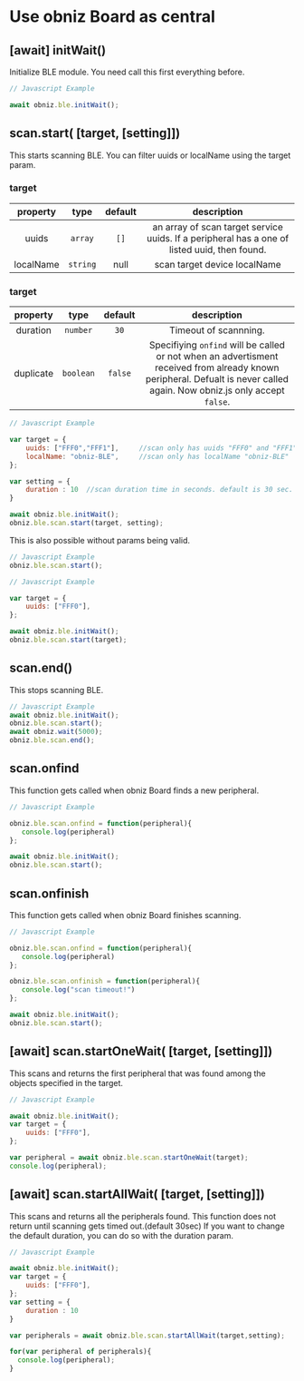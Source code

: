 # Use obniz Board as central


## \[await] initWait()

Initialize BLE module. You need call this first everything before.

```Javascript
// Javascript Example

await obniz.ble.initWait(); 

```

## scan.start( \[target, \[setting]])

This starts scanning BLE.
You can filter uuids or localName using the target param.

### target

| property | type | default | description |
|:--:|:--:|:--:|:--:|
| uuids | `array` | `[]` | an array of scan target service uuids. If a peripheral has a one of listed uuid, then found.
| localName | `string` | null | scan target device localName

### target

| property | type | default | description |
|:--:|:--:|:--:|:--:|
| duration | `number` | `30` | Timeout of scannning.
| duplicate | `boolean` | `false` | Specifiying `onfind` will be called or not when an advertisment received from already known peripheral. Defualt is never called again. Now obniz.js only accept `false`.

```Javascript
// Javascript Example

var target = {
    uuids: ["FFF0","FFF1"],     //scan only has uuids "FFF0" and "FFF1"
    localName: "obniz-BLE",     //scan only has localName "obniz-BLE"
};

var setting = {
    duration : 10  //scan duration time in seconds. default is 30 sec.
}

await obniz.ble.initWait(); 
obniz.ble.scan.start(target, setting);

```

This is also possible without params being valid.

```Javascript
// Javascript Example
obniz.ble.scan.start(); 

```


```Javascript
// Javascript Example

var target = {
    uuids: ["FFF0"],
};

await obniz.ble.initWait(); 
obniz.ble.scan.start(target);

```


## scan.end()
This stops scanning BLE.

```Javascript
// Javascript Example
await obniz.ble.initWait(); 
obniz.ble.scan.start();
await obniz.wait(5000);
obniz.ble.scan.end();
```

## scan.onfind

This function gets called when obniz Board finds a new peripheral.


```Javascript
// Javascript Example

obniz.ble.scan.onfind = function(peripheral){
   console.log(peripheral)
};

await obniz.ble.initWait(); 
obniz.ble.scan.start();
```

## scan.onfinish

This function gets called when obniz Board finishes scanning.


```Javascript
// Javascript Example

obniz.ble.scan.onfind = function(peripheral){
   console.log(peripheral)
};

obniz.ble.scan.onfinish = function(peripheral){
   console.log("scan timeout!")
};

await obniz.ble.initWait(); 
obniz.ble.scan.start();
```


## \[await] scan.startOneWait( \[target, \[setting]])
This scans and returns the first peripheral that was found among the objects specified in the target.



```Javascript
// Javascript Example

await obniz.ble.initWait(); 
var target = {
    uuids: ["FFF0"],
};

var peripheral = await obniz.ble.scan.startOneWait(target);
console.log(peripheral);
```

## \[await] scan.startAllWait( \[target, \[setting]])
This scans and returns all the peripherals found.
This function does not return until scanning gets timed out.(default 30sec)
If you want to change the default duration, you can do so with the duration param.

```Javascript
// Javascript Example

await obniz.ble.initWait(); 
var target = {
    uuids: ["FFF0"],
};
var setting = {
    duration : 10  
}

var peripherals = await obniz.ble.scan.startAllWait(target,setting);

for(var peripheral of peripherals){
  console.log(peripheral);
}
```

